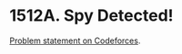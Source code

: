 # 1512A. Spy Detected!

[Problem statement on Codeforces](https://codeforces.com/problemset/problem/1512/A?locale=en).